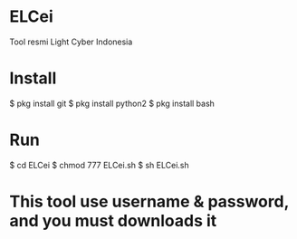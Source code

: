# ELCei
Tool resmi Light Cyber Indonesia
# Install
$ pkg install git
$ pkg install python2
$ pkg install bash
# Run
$ cd ELCei
$ chmod 777 ELCei.sh
$ sh ELCei.sh

# This tool use username & password, and you must downloads it
